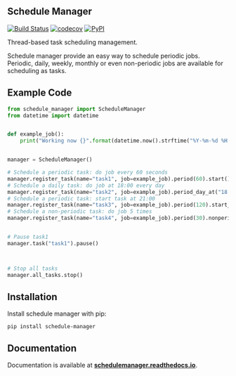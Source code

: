 Schedule Manager
----------------

[![Build Status](https://travis-ci.org/e619003/ScheduleManager.svg?branch=master)](https://travis-ci.org/e619003/ScheduleManager) 
[![codecov](https://codecov.io/gh/e619003/ScheduleManager/branch/master/graph/badge.svg)](https://codecov.io/gh/e619003/ScheduleManager) 
[![PyPI](https://img.shields.io/pypi/v/schedule-manager)](https://pypi.org/project/schedule-manager/)  

Thread-based task scheduling management.  

Schedule manager provide an easy way to schedule periodic jobs.  
Periodic, daily, weekly, monthly or even non-periodic jobs are available for scheduling as tasks.  

## Example Code

```python
from schedule_manager import ScheduleManager
from datetime import datetime


def example_job():
    print("Working now {}".format(datetime.now().strftime("%Y-%m-%d %H:%M:%S")))


manager = ScheduleManager()

# Schedule a periodic task: do job every 60 seconds
manager.register_task(name="task1", job=example_job).period(60).start()
# Schedule a daily task: do job at 18:00 every day
manager.register_task(name="task2", job=example_job).period_day_at("18:00:00").start()
# Schedule a periodic task: start task at 21:00
manager.register_task(name="task3", job=example_job).period(120).start_at("21:00:00").start()
# Schedule a non-periodic task: do job 5 times
manager.register_task(name="task4", job=example_job).period(30).nonperiodic(5).start()


# Pause task1
manager.task("task1").pause()



# Stop all tasks
manager.all_tasks.stop()
```

## Installation

Install schedule manager with pip:  

```
pip install schedule-manager
```

## Documentation

Documentation is available at [**schedulemanager.readthedocs.io**](https://schedulemanager.readthedocs.io).
